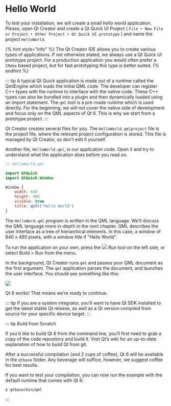 # Hello World

To test your installation, we will create a small *hello world* application. Please, open Qt Creator and create a Qt Quick UI Project ( `File ‣ New File or Project ‣ Other Project ‣ Qt Quick UI prototype` ) and name the project `HelloWorld`.

{% hint style="info" %}
The Qt Creator IDE allows you to create various types of applications. If not otherwise stated, we always use a Qt Quick UI prototype project. For a production application you would often prefer a `CMake` based project, but for fast prototyping this type is better suited.
{% endhint %}

::: tip
A typical Qt Quick application is made out of a runtime called the QmlEngine which loads the initial QML code. The developer can register C++ types with the runtime to interface with the native code. These C++ types can also be bundled into a plugin and then dynamically loaded using an import statement. The `qml` tool is a pre-made runtime which is used directly. For the beginning, we will not cover the native side of development and focus only on the QML aspects of Qt 6. This is why we start from a prototype project.
:::

Qt Creator creates several files for you. The `HelloWorld.qmlproject` file is the project file, where the relevant project configuration is stored. This file is managed by Qt Creator, so don’t edit it yourself.

Another file, `HelloWorld.qml`, is our application code. Open it and try to understand what the application does before you read on.

```qml
// HelloWorld.qml

import QtQuick
import QtQuick.Window

Window {
    width: 640
    height: 480
    visible: true
    title: qsTr("Hello World")
}
```

The `HelloWord.qml` program is written in the QML language. We’ll discuss the QML language more in-depth in the next chapter. QML describes the user interface as a tree of hierarchical elements. In this case, a window of 640 x 480 pixels, with a window title if “Hello World”.

To run the application on your own, press the ![](./assets/qtcreator-run.png) Run tool on the left side, or select Build > Run from the menu.

In the background, Qt Creator runs `qml` and passes your QML document as the first argument. The `qml` application parses the document, and launches the user interface. You should see something like this:

![](./assets/example.png)

Qt 6 works! That means we’re ready to continue.

::: tip
If you are a system integrator, you’ll want to have Qt SDK installed to get the latest stable Qt release, as well as a Qt version compiled from source for your specific device target.
:::

::: tip
Build from Scratch

If you’d like to build Qt 6 from the command line, you’ll first need to grab a copy of the code repository and build it. Visit Qt’s wiki for an up-to-date explanation of how to build Qt from git.

After a successful compilation (and 2 cups of coffee), Qt 6 will be available in the `qtbase` folder. Any beverage will suffice, however, we suggest coffee for best results.

If you want to test your compilation, you can now run the example with the default runtime that comes with Qt 6:

    $ qtbase/bin/qml
:::

